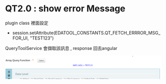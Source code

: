 # QT2.0 : show error Message

plugin class 裡面設定

* session.setAttribute\(EDATOOL\_CONSTANTS.QT\_FETCH\_ERRROR\_MSG\_FOR\_UI, "TEST123"\)

QueryToolService 會擷取該訊息 , response 回去angular

![](.gitbook/assets/zhu-jie-20200706-162019.png)



